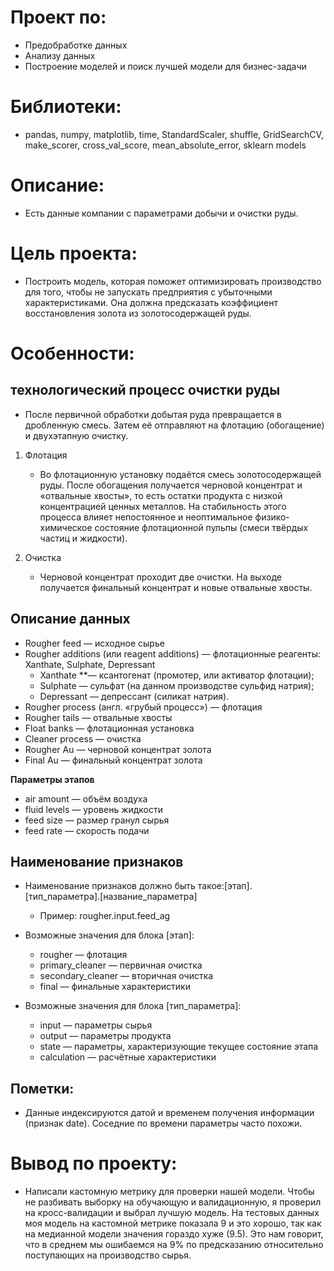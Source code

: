 # Проект по:
- Предобработке данных
- Анализу данных
- Построение моделей и поиск лучшей модели для бизнес-задачи

# Библиотеки:
- pandas, numpy, matplotlib, time, StandardScaler, shuffle, GridSearchCV, make_scorer, cross_val_score, mean_absolute_error, sklearn models

# Описание:
- Есть данные компании с параметрами добычи и очистки руды.

# Цель проекта:
- Построить модель, которая поможет оптимизировать производство для того, чтобы не запускать предприятия с убыточными характеристиками. Она должна предсказать коэффициент восстановления золота из золотосодержащей руды.

# Особенности:

## технологический процесс очистки руды
- После первичной обработки добытая руда превращается в дробленную смесь. Затем её отправляют на флотацию (обогащение) и двухэтапную очистку.
1. Флотация
    - Во флотационную установку подаётся смесь золотосодержащей руды. После обогащения получается черновой концентрат и «отвальные хвосты», то есть остатки продукта с низкой концентрацией ценных металлов. На стабильность этого процесса влияет непостоянное и неоптимальное физико-химическое состояние флотационной пульпы (смеси твёрдых частиц и жидкости).  

2. Очистка
     - Черновой концентрат проходит две очистки. На выходе получается финальный концентрат и новые отвальные хвосты.
     
## Описание данных
- Rougher feed — исходное сырье
- Rougher additions (или reagent additions) — флотационные реагенты: Xanthate, Sulphate, Depressant
    - Xanthate **— ксантогенат (промотер, или активатор флотации);
    - Sulphate — сульфат (на данном производстве сульфид натрия);
    - Depressant — депрессант (силикат натрия).
- Rougher process (англ. «грубый процесс») — флотация
- Rougher tails — отвальные хвосты
- Float banks — флотационная установка
- Cleaner process — очистка
- Rougher Au — черновой концентрат золота
- Final Au — финальный концентрат золота  

**Параметры этапов**
- air amount — объём воздуха
- fluid levels — уровень жидкости
- feed size — размер гранул сырья
- feed rate — скорость подачи  

## Наименование признаков
- Наименование признаков должно быть такое:[этап].[тип_параметра].[название_параметра]  
    - Пример: rougher.input.feed_ag  
    
- Возможные значения для блока [этап]:
    - rougher — флотация
    - primary_cleaner — первичная очистка
    - secondary_cleaner — вторичная очистка
    - final — финальные характеристики  
    
- Возможные значения для блока [тип_параметра]:
    - input — параметры сырья
    - output — параметры продукта
    - state — параметры, характеризующие текущее состояние этапа
    - calculation — расчётные характеристики
    
## Пометки:
- Данные индексируются датой и временем получения информации (признак date). Соседние по времени параметры часто похожи.

# Вывод по проекту:
- Написали кастомную метрику для проверки нашей модели. Чтобы не разбивать выборку на обучающую и валидационную, я проверил на кросс-валидации и выбрал лучшую модель. На тестовых данных моя модель на кастомной метрике показала 9 и это хорошо, так как на медианной модели значения гораздо хуже (9.5). Это нам говорит, что в среднем мы ошибаемся на 9% по предсказанию относительно поступающих на производство сырья.

